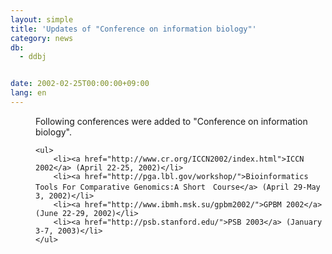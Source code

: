 ```yaml
---
layout: simple
title: 'Updates of "Conference on information biology"'
category: news
db:
  - ddbj


date: 2002-02-25T00:00:00+09:00
lang: en
---
```


<dd>Following conferences were added to "Conference on information biology".

    <ul>
        <li><a href="http://www.cr.org/ICCN2002/index.html">ICCN 2002</a> (April 22-25, 2002)</li>
        <li><a href="http://pga.lbl.gov/workshop/">Bioinformatics Tools For Comparative Genomics:A Short　Course</a> (April 29-May 3, 2002)</li>
        <li><a href="http://www.ibmh.msk.su/gpbm2002/">GPBM 2002</a> (June 22-29, 2002)</li>
        <li><a href="http://psb.stanford.edu/">PSB 2003</a> (January 3-7, 2003)</li>
    </ul>
</dd>
